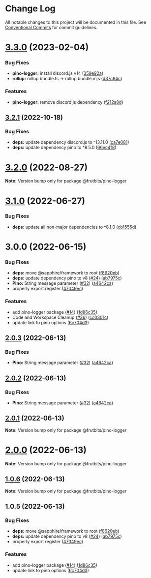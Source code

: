 # Change Log

All notable changes to this project will be documented in this file.
See [Conventional Commits](https://conventionalcommits.org) for commit guidelines.

# [3.3.0](https://github.com/frutbits/sapphire-plugins/compare/v3.2.1...v3.3.0) (2023-02-04)


### Bug Fixes

* **pino-logger:** install discord.js v14 ([359e92a](https://github.com/frutbits/sapphire-plugins/commit/359e92a22b7776f67027375df0a4d2827e040be6))
* **rollup:** rollup.bundle.ts -> rollup.bundle.mjs ([d37c84c](https://github.com/frutbits/sapphire-plugins/commit/d37c84c00487dae088f472a926d3f066912aff7d))


### Features

* **pino-logger:** remove discord.js dependency ([f212a8d](https://github.com/frutbits/sapphire-plugins/commit/f212a8d082472595cb3f9489d004e356e0b6f3da))





## [3.2.1](https://github.com/frutbits/sapphire-plugins/compare/v3.2.0...v3.2.1) (2022-10-18)


### Bug Fixes

* **deps:** update dependency discord.js to ^13.11.0 ([ca7e081](https://github.com/frutbits/sapphire-plugins/commit/ca7e081473cb6deacec9a0abe0da1e5c758e42fa))
* **deps:** update dependency pino to ^8.5.0 ([66ec4f8](https://github.com/frutbits/sapphire-plugins/commit/66ec4f8b67af75e7cc34d910ac3e1824d4a8bf99))





# [3.2.0](https://github.com/frutbits/sapphire-plugins/compare/v3.1.0...v3.2.0) (2022-08-27)

**Note:** Version bump only for package @frutbits/pino-logger





# [3.1.0](https://github.com/frutbits/sapphire-plugins/compare/v3.0.0...v3.1.0) (2022-06-27)


### Bug Fixes

* **deps:** update all non-major dependencies to ^8.1.0 ([cb1555d](https://github.com/frutbits/sapphire-plugins/commit/cb1555de292b756af33e33eec2c47a124d1a0359))





# 3.0.0 (2022-06-15)


### Bug Fixes

* **deps:** move @sapphire/framework to root ([f8620eb](https://github.com/frutbits/sapphire-plugins/commit/f8620ebcd0e9130d03793cc3adaf07df4f246aaf))
* **deps:** update dependency pino to v8 ([#24](https://github.com/frutbits/sapphire-plugins/issues/24)) ([ab7975c](https://github.com/frutbits/sapphire-plugins/commit/ab7975c7ee76a5e9cd038fdb555e1bba5a24807b))
* **Pino:** String message parameter ([#32](https://github.com/frutbits/sapphire-plugins/issues/32)) ([a4642ca](https://github.com/frutbits/sapphire-plugins/commit/a4642ca8a8835936b22a21c537dce2cd2bee6fd8))
* properly export register ([47049ec](https://github.com/frutbits/sapphire-plugins/commit/47049ec85a851baec4fa7e57c35fa0b18695cf86))


### Features

* add pino-logger package ([#14](https://github.com/frutbits/sapphire-plugins/issues/14)) ([1d86c35](https://github.com/frutbits/sapphire-plugins/commit/1d86c3540031c786b2e2ba80a20f0701f4d2523e))
* Code and Workspace Cleanup  ([#36](https://github.com/frutbits/sapphire-plugins/issues/36)) ([cc0301c](https://github.com/frutbits/sapphire-plugins/commit/cc0301c647ce280d9c92f2d7c3479c89a06e2d3f))
* update link to pino options ([6c704d3](https://github.com/frutbits/sapphire-plugins/commit/6c704d3f6d4094d1818359820871ba7b29971249))





## [2.0.3](https://github.com/frutbits/sapphire-plugins/compare/@frutbits/pino-logger@2.0.1...@frutbits/pino-logger@2.0.3) (2022-06-13)


### Bug Fixes

* **Pino:** String message parameter ([#32](https://github.com/frutbits/sapphire-plugins/issues/32)) ([a4642ca](https://github.com/frutbits/sapphire-plugins/commit/a4642ca8a8835936b22a21c537dce2cd2bee6fd8))





## [2.0.2](https://github.com/frutbits/sapphire-plugins/compare/@frutbits/pino-logger@2.0.1...@frutbits/pino-logger@2.0.2) (2022-06-13)


### Bug Fixes

* **Pino:** String message parameter ([#32](https://github.com/frutbits/sapphire-plugins/issues/32)) ([a4642ca](https://github.com/frutbits/sapphire-plugins/commit/a4642ca8a8835936b22a21c537dce2cd2bee6fd8))





## [2.0.1](https://github.com/frutbits/sapphire-plugins/compare/@frutbits/pino-logger@2.0.0...@frutbits/pino-logger@2.0.1) (2022-06-13)

**Note:** Version bump only for package @frutbits/pino-logger





# [2.0.0](https://github.com/frutbits/sapphire-plugins/compare/@frutbits/pino-logger@1.0.6...@frutbits/pino-logger@2.0.0) (2022-06-13)

**Note:** Version bump only for package @frutbits/pino-logger





## [1.0.6](https://github.com/frutbits/sapphire-plugins/compare/@frutbits/pino-logger@1.0.5...@frutbits/pino-logger@1.0.6) (2022-06-13)

**Note:** Version bump only for package @frutbits/pino-logger





## 1.0.5 (2022-06-13)


### Bug Fixes

* **deps:** move @sapphire/framework to root ([f8620eb](https://github.com/frutbits/sapphire-plugins/commit/f8620ebcd0e9130d03793cc3adaf07df4f246aaf))
* **deps:** update dependency pino to v8 ([#24](https://github.com/frutbits/sapphire-plugins/issues/24)) ([ab7975c](https://github.com/frutbits/sapphire-plugins/commit/ab7975c7ee76a5e9cd038fdb555e1bba5a24807b))
* properly export register ([47049ec](https://github.com/frutbits/sapphire-plugins/commit/47049ec85a851baec4fa7e57c35fa0b18695cf86))


### Features

* add pino-logger package ([#14](https://github.com/frutbits/sapphire-plugins/issues/14)) ([1d86c35](https://github.com/frutbits/sapphire-plugins/commit/1d86c3540031c786b2e2ba80a20f0701f4d2523e))
* update link to pino options ([6c704d3](https://github.com/frutbits/sapphire-plugins/commit/6c704d3f6d4094d1818359820871ba7b29971249))
